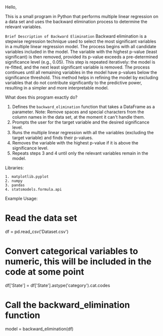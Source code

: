 Hello,

This is a small program in Python that performs multiple linear regression on a data set and uses the backward elimination process to determine the relevant variables.

`Brief Description of Backward Elimination`
Backward elimination is a stepwise regression technique used to select the most significant variables in a multiple linear regression model. The process begins with all candidate variables included in the model. The variable with the highest p-value (least significant) is then removed, provided its p-value exceeds a pre-determined significance level (e.g., 0.05). This step is repeated iteratively: the model is re-fitted, and the next least significant variable is removed. The process continues until all remaining variables in the model have p-values below the significance threshold. This method helps in refining the model by excluding variables that do not contribute significantly to the predictive power, resulting in a simpler and more interpretable model.

What does this program exactly do?

1. Defines the `backward_elimination` function that takes a DataFrame as a parameter.
    Note: Remove spaces and special characters from the column names in the data set, at the moment it can't handle them.
2. Prompts the user for the target variable and the desired significance level.
3. Runs the multiple linear regression with all the variables (excluding the target variable) and finds their p-values.
4. Removes the variable with the highest p-value if it is above the significance level.
5. Repeats steps 3 and 4 until only the relevant variables remain in the model.

Libraries:

    1. matplotlib.pyplot
    2. numpy
    3. pandas
    4. statsmodels.formula.api

Example Usage:

# Read the data set
df = pd.read_csv('Dataset.csv')
# Convert categorical variables to numeric, this will be included in the code at some point
df['State'] = df['State'].astype('category').cat.codes
# Call the backward_elimination function
model = backward_elimination(df)
